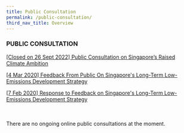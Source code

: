 ```yaml
---
title: Public Consultation
permalink: /public-consultation/
third_nav_title: Overview
---
```

### PUBLIC CONSULTATION

[[Closed on 26 Sept 2022] Public Consultation on Singapore’s Raised Climate Ambition](https://www.nccs.gov.sg/public-consultation/public-consultation-on-raised-climate-ambition/)

[[4 Mar 2020] Feedback From Public On Singapore's Long-Term Low-Emissions Development Strategy](https://www.nccs.gov.sg/public-consultation/feedback-from-public-on-singapores-long-term-low-emissions-development-strategy)

[[7 Feb 2020] Response to Feedback on Singapore's Long-Term Low-Emissions Development Strategy](https://www.nccs.gov.sg/public-consultation/response-to-feedback-on-singapore's-long-term-low-emissions-development-strategy/)
<br><br><br>

There are no ongoing online public consultations at the moment.